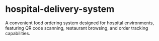 # hospital-delivery-system
A convenient food ordering system designed for hospital environments, featuring QR code scanning, restaurant browsing, and order tracking capabilities.
